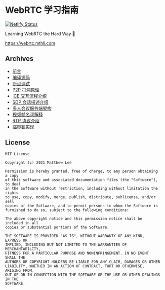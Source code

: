 # WebRTC 学习指南

[![Netlify Status](https://api.netlify.com/api/v1/badges/699205c9-fb01-413c-9ecf-bf5dd0c9e390/deploy-status)](https://app.netlify.com/sites/webrtctutorial/deploys)

Learning WebRTC the Hard Way 👀

<https://webrtc.mthli.com>

## Archives

- [前言](https://webrtc.mthli.com/)
- [编译源码](https://webrtc.mthli.com/basic/webrtc-compilation/)
- [断点调试](https://webrtc.mthli.com/basic/webrtc-breakpoint/)
- [P2P 打洞原理](https://webrtc.mthli.com/basic/p2p-hole-punching/)
- [ICE 交互流程介绍](https://webrtc.mthli.com/basic/ice-stun-turn/)
- [SDP 会话描述介绍](https://webrtc.mthli.com/basic/sdp-introduction/)
- [多人会议服务端架构](https://webrtc.mthli.com/basic/mesh-mcu-sfu/)
- [视频帧名词解释](https://webrtc.mthli.com/lost/video-frame-words/)
- [RTP 协议介绍](https://webrtc.mthli.com/lost/rtp-introduction/)
- [临界锁实现](https://webrtc.mthli.com/code/criticalsection/)

## License

```text
MIT License

Copyright (c) 2021 Matthew Lee

Permission is hereby granted, free of charge, to any person obtaining a copy
of this software and associated documentation files (the "Software"), to deal
in the Software without restriction, including without limitation the rights
to use, copy, modify, merge, publish, distribute, sublicense, and/or sell
copies of the Software, and to permit persons to whom the Software is
furnished to do so, subject to the following conditions:

The above copyright notice and this permission notice shall be included in all
copies or substantial portions of the Software.

THE SOFTWARE IS PROVIDED "AS IS", WITHOUT WARRANTY OF ANY KIND, EXPRESS OR
IMPLIED, INCLUDING BUT NOT LIMITED TO THE WARRANTIES OF MERCHANTABILITY,
FITNESS FOR A PARTICULAR PURPOSE AND NONINFRINGEMENT. IN NO EVENT SHALL THE
AUTHORS OR COPYRIGHT HOLDERS BE LIABLE FOR ANY CLAIM, DAMAGES OR OTHER
LIABILITY, WHETHER IN AN ACTION OF CONTRACT, TORT OR OTHERWISE, ARISING FROM,
OUT OF OR IN CONNECTION WITH THE SOFTWARE OR THE USE OR OTHER DEALINGS IN THE
SOFTWARE.
```
